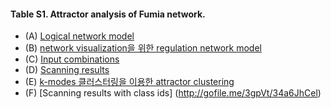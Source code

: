 #### Table S1. Attractor analysis of Fumia network.  
* (A) [Logical network model](http://gofile.me/3gpVt/5b7rqFzMu)
* (B) [network visualization을 위한 regulation network model](http://gofile.me/3gpVt/fAxeWtI4f)
* (C) [Input combinations](http://gofile.me/3gpVt/22dLExupy)
* (D) [Scanning results](http://gofile.me/3gpVt/S7pEKuTSO)
* (E) [k-modes 클러스터링을 이용한 attractor clustering](http://gofile.me/3gpVt/xWxbItXeK)
* (F) [Scanning results with class ids] (http://gofile.me/3gpVt/34a6JhCel)
 
